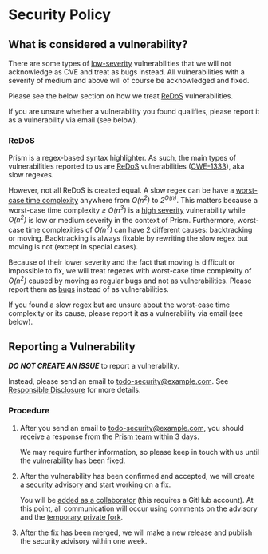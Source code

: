 # Security Policy

## What is considered a vulnerability?

There are some types of [low-severity][severity] vulnerabilities that we will not acknowledge as CVE and treat as bugs instead. All vulnerabilities with a severity of medium and above will of course be acknowledged and fixed.

Please see the below section on how we treat [ReDoS] vulnerabilities.

If you are unsure whether a vulnerability you found qualifies, please report it as a vulnerability via email (see below).

### ReDoS

Prism is a regex-based syntax highlighter. As such, the main types of vulnerabilities reported to us are [ReDoS] vulnerabilities ([CWE-1333](https://cwe.mitre.org/data/definitions/1333.html)), aka slow regexes.

However, not all ReDoS is created equal. A slow regex can be have a [worst-case time complexity](https://en.wikipedia.org/wiki/Time_complexity) anywhere from _O(n<sup>2</sup>)_ to  _2<sup>O(n)</sup>_. This matters because a worst-case time complexity _≥ O(n<sup>3</sup>)_ is a [high severity][severity] vulnerability while _O(n<sup>2</sup>)_ is low or medium severity in the context of Prism.
Furthermore, worst-case time complexities of _O(n<sup>2</sup>)_ can have 2 different causes: backtracking or moving. Backtracking is always fixable by rewriting the slow regex but moving is not (except in special cases).

Because of their lower severity and the fact that moving is difficult or impossible to fix, we will treat regexes with worst-case time complexity of _O(n<sup>2</sup>)_ caused by moving as regular bugs and not as vulnerabilities. Please report them as [bugs](https://github.com/PrismJS/prism/issues/new/choose) instead of as vulnerabilities.

If you found a slow regex but are unsure about the worst-case time complexity or its cause, please report it as a vulnerability via email (see below).


## Reporting a Vulnerability

***DO NOT CREATE AN ISSUE*** to report a vulnerability.

Instead, please send an email to todo-security@example.com.
See [Responsible Disclosure](https://en.wikipedia.org/wiki/Responsible_disclosure) for more details.

### Procedure

1.  After you send an email to todo-security@example.com, you should receive a response from the [Prism team](https://github.com/orgs/PrismJS/people) within 3 days.

    We may require further information, so please keep in touch with us until the vulnerability has been fixed.

2.  After the vulnerability has been confirmed and accepted, we will create a [security advisory](https://docs.github.com/en/code-security/security-advisories/about-github-security-advisories) and start working on a fix.

    You will be [added as a collaborator](https://docs.github.com/en/code-security/security-advisories/adding-a-collaborator-to-a-security-advisory) (this requires a GitHub account).
    At this point, all communication will occur using comments on the advisory and the [temporary private fork](https://docs.github.com/en/code-security/security-advisories/collaborating-in-a-temporary-private-fork-to-resolve-a-security-vulnerability).

3.  After the fix has been merged, we will make a new release and publish the security advisory within one week.


[ReDoS]: https://en.wikipedia.org/wiki/ReDoS
[severity]: https://www.imperva.com/learn/application-security/cve-cvss-vulnerability/
